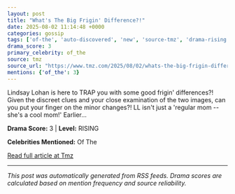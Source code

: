 ```yaml
---
layout: post
title: "What's The Big Frigin' Difference?!"
date: 2025-08-02 11:14:48 +0000
categories: gossip
tags: ['of-the', 'auto-discovered', 'new', 'source-tmz', 'drama-rising']
drama_score: 3
primary_celebrity: of_the
source: tmz
source_url: "https://www.tmz.com/2025/08/02/whats-the-big-frigin-difference/"
mentions: {'of_the': 3}
---
```


Lindsay Lohan is here to TRAP you with some good frigin' differences?! Given the discreet clues and your close examination of the two images, can you put your finger on the minor changes?! LL isn't just a 'regular mom -- she's a cool mom!' Earlier&hellip;

**Drama Score:** 3 | **Level:** RISING

**Celebrities Mentioned:** Of The

[Read full article at Tmz](https://www.tmz.com/2025/08/02/whats-the-big-frigin-difference/)

---
*This post was automatically generated from RSS feeds. Drama scores are calculated based on mention frequency and source reliability.*
